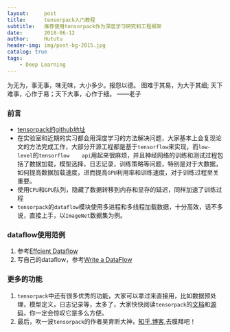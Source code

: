 ```yaml
---
layout:     post
title:      tensorpack入门教程
subtitle:   推荐使用tensorpack作为深度学习研究和工程框架
date:       2018-06-12
author:     Hututu
header-img: img/post-bg-2015.jpg
catalog: true
tags:
    - Deep Learning
---
```

为无为，事无事，味无味，大小多少。报怨以德。
图难于其易，为大于其细;
天下难事，心作于易；天下大事，心作于细。
——老子
### 前言
- [tensorpack的github地址](https://github.com/tensorpack/tensorpack#toc5)
- 在实验室和近期的实习都会用深度学习的方法解决问题，大家基本上会复现论文的方法完成工作，大部分开源工程都是基于`tensorflow`来实现，而`low-level`的`tensorflow	api`用起来很麻烦，并且神经网络的训练和测试过程包括了数据加载，模型选择，日志记录，训练策略等问题，特别是对于大数据，如何提高数据加载速度，进而提高`GPU`利用率和训练速度，对于训练过程至关重要。
- 使用`CPU`和`GPU`队列，隐藏了数据转移到内存和显存的延迟，同样加速了训练过程
- `tensorpack`的`dataflow`模块使用多进程和多线程加载数据，十分高效，话不多说，直接上手，以`ImageNet`数据集为例。


### dataflow使用范例
1. 参考[Effcient Dataflow](http://tensorpack.readthedocs.io/tutorial/efficient-dataflow.html)
2. 写自己的dataflow，参考[Write a DataFlow](http://tensorpack.readthedocs.io/tutorial/extend/dataflow.html)


### 更多的功能
1. `tensorpack`中还有很多优秀的功能，大家可以拿过来直接用，比如数据预处理，模型定义，日志记录等，太多了，大家快快阅读`tensorpack`的[文档](http://tensorpack.readthedocs.io/tutorial/index.html#)和[源码](https://github.com/tensorpack/tensorpack#toc5)，你一定会惊叹它是多么方便。
2. 最后，吹一波`tensorpack`的作者吴育昕大神，[知乎](https://www.zhihu.com/people/ppwwyyxx/activities),[博客](http://ppwwyyxx.com/),去膜拜吧！
